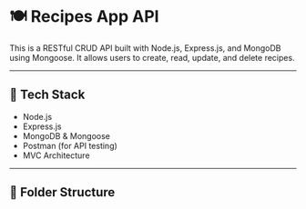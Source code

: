 # 🍽 Recipes App API

This is a RESTful CRUD API built with Node.js, Express.js, and MongoDB using Mongoose. It allows users to create, read, update, and delete recipes.

---

## 🔧 Tech Stack

- Node.js
- Express.js
- MongoDB & Mongoose
- Postman (for API testing)
- MVC Architecture

---

## 📁 Folder Structure

